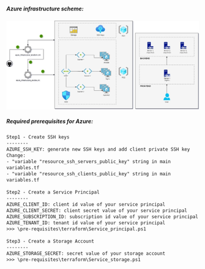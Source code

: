 ##### Azure infrastructure scheme:
![](https://github.com/DAChirkov/DevOps_Project/blob/1ebb55f8885af999f5c75d8d77f1851c2b050f0c/pre-requisites/other/azure_scheme.jpg)  
  
##### Required prerequisites for Azure:
```  
Step1 - Create SSH keys
--------
AZURE_SSH_KEY: generate new SSH keys and add client private SSH key 
Change:
- "variable "resource_ssh_servers_public_key" string in main variables.tf
- "variable "resource_ssh_clients_public_key" string in main variables.tf

Step2 - Create a Service Principal  
--------
AZURE_CLIENT_ID: client id value of your service principal
AZURE_CLIENT_SECRET: client secret value of your service principal  
AZURE_SUBSCRIPTION_ID: subscription id value of your service principal  
AZURE_TENANT_ID: tenant id value of your service principal
>>> \pre-requisites\terraform\Service_principal.ps1  

Step3 - Create a Storage Account  
--------
AZURE_STORAGE_SECRET: secret value of your storage account
>>> \pre-requisites\terraform\Service_storage.ps1  
```
